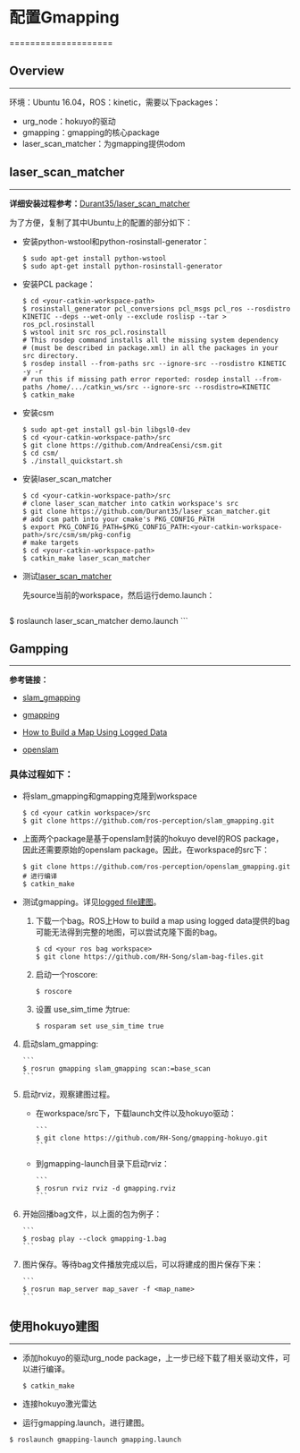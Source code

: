 # 配置Gmapping
====================

## Overview
-----------------------------------------------
环境：Ubuntu 16.04，ROS：kinetic，需要以下packages：

- urg_node：hokuyo的驱动
- gmapping：gmapping的核心package
- laser\_scan\_matcher：为gmapping提供odom

## laser\_scan\_matcher
----------------------------------------------
**详细安装过程参考：**[Durant35/laser\_scan\_matcher](https://github.com/Durant35/laser_scan_matcher) 

为了方便，复制了其中Ubuntu上的配置的部分如下：

- 安装python-wstool和python-rosinstall-generator：

	```
	$ sudo apt-get install python-wstool
	$ sudo apt-get install python-rosinstall-generator
	```

- 安装PCL package：

	```
	$ cd <your-catkin-workspace-path>
	$ rosinstall_generator pcl_conversions pcl_msgs pcl_ros ‐‐rosdistro KINETIC ‐‐deps ‐‐wet‐only ‐‐exclude roslisp ‐‐tar > ros_pcl.rosinstall
	$ wstool init src ros_pcl.rosinstall
	# This rosdep command installs all the missing system dependency
	# (must be described in package.xml) in all the packages in your src directory.
	$ rosdep install ‐‐from‐paths src ‐‐ignore‐src ‐‐rosdistro KINETIC ‐y ‐r
	# run this if missing path error reported: rosdep install --from-paths /home/.../catkin_ws/src --ignore-src --rosdistro=KINETIC
	$ catkin_make
	```

- 安装csm

	```
	$ sudo apt-get install gsl-bin libgsl0-dev
	$ cd <your-catkin-workspace-path>/src
	$ git clone https://github.com/AndreaCensi/csm.git
	$ cd csm/
	$ ./install_quickstart.sh
	```

- 安装laser\_scan\_matcher

	```
	$ cd <your-catkin-workspace-path>/src
	# clone laser_scan_matcher into catkin workspace's src
	$ git clone https://github.com/Durant35/laser_scan_matcher.git
	# add csm path into your cmake's PKG_CONFIG_PATH
	$ export PKG_CONFIG_PATH=$PKG_CONFIG_PATH:<your-catkin-workspace-path>/src/csm/sm/pkg‐config
	# make targets
	$ cd <your-catkin-workspace-path>
	$ catkin_make laser_scan_matcher
	```

- 测试[laser\_scan\_matcher](http://wiki.ros.org/laser_scan_matcher)

   先source当前的workspace，然后运行demo.launch：
	
	```
$ roslaunch laser_scan_matcher demo.launch
	```

## Gampping
---------------------------------------------

**参考链接：**

  - [slam\_gmapping](http://wiki.ros.org/laser_scan_matcher)

  - [gmapping](http://wiki.ros.org/gmapping)

  - [How to Build a Map Using Logged Data](http://wiki.ros.org/slam_gmapping/Tutorials/MappingFromLoggedData)

  - [openslam](http://openslam.org/gmapping.html)

### 具体过程如下：

- 将slam_gmapping和gmapping克隆到workspace

	```
	$ cd <your catkin workspace>/src
	$ git clone https://github.com/ros-perception/slam_gmapping.git
	```

- 上面两个package是基于openslam封装的hokuyo devel的ROS package，因此还需要原始的openslam package。因此，在workspace的src下：
	
	```
	$ git clone https://github.com/ros-perception/openslam_gmapping.git
	# 进行编译
	$ catkin_make
	```

- 测试gmapping。详见[logged file建图](http://wiki.ros.org/slam_gmapping/Tutorials/MappingFromLoggedData)。

  1. 下载一个bag。ROS上How to build a map using logged data提供的bag可能无法得到完整的地图，可以尝试克隆下面的bag。
		  
		```
		$ cd <your ros bag workspace>
		$ git clone https://github.com/RH-Song/slam-bag-files.git
		```
	
	2. 启动一个roscore:
		
		```
		$ roscore
		```
	
  3. 设置 use\_sim\_time 为true:
	
		```
		$ rosparam set use_sim_time true
		```

 4. 启动slam\_gmapping:

		```
		$ rosrun gmapping slam_gmapping scan:=base_scan
		```


 5. 启动rviz，观察建图过程。
  
     -  在workspace/src下，下载launch文件以及hokuyo驱动：
			
			```
			$ git clone https://github.com/RH-Song/gmapping-hokuyo.git
			```

	  - 到gmapping-launch目录下启动rviz：
	 	
			```
			$ rosrun rviz rviz -d gmapping.rviz
			```

 6. 开始回播bag文件，以上面的包为例子：
	
		```
		$ rosbag play --clock gmapping-1.bag
		```

 7. 图片保存。等待bag文件播放完成以后，可以将建成的图片保存下来：

		```
		$ rosrun map_server map_saver -f <map_name>
		```

## 使用hokuyo建图
-------------------------------------------------------------

- 添加hokuyo的驱动urg_node package，上一步已经下载了相关驱动文件，可以进行编译。
	
	```
	$ catkin_make
	```

- 连接hokuyo激光雷达

- 运行gmapping.launch，进行建图。
```
$ roslaunch gmapping-launch gmapping.launch
```

